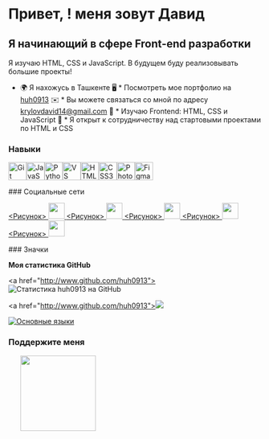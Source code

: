 Привет, ! [](https://user-images.githubusercontent.com/18350557/176309783-0785949b-9127-417c-8b55-ab5a4333674e.gif)меня зовут Давид
==================================================================================================================================

Я начинающий в сфере Front-end разработки
-----------------------------------------

Я изучаю HTML, CSS и JavaScript. В будущем буду реализовывать большие проекты!

* 🌍 Я нахожусь в Ташкенте
🖥️ * Посмотреть мое портфолио на [huh0913](http://huh0913)
✉️ * Вы можете связаться со мной по адресу [krylovdavid14@gmail.com](mailto:krylovdavid14@gmail.com)
🧠 * Изучаю Frontend: HTML, CSS и JavaScript
🤝 * Я открыт к сотрудничеству над стартовыми проектами по HTML и CSS

### Навыки

<p align="left"> <a href="https://git-scm.com/" target="_blank" rel="noreferrer"><img src="https://raw.githubusercontent.com/danielcranney/readme-generator/main/public/icons/skills/git-colored.svg" width="36" height="36" alt="Git" /></a><a href="https://developer.mozilla.org/en-US/docs/Web/JavaScript" target="_blank" rel="noreferrer"><img src="https://raw.githubusercontent.com/danielcranney/readme-generator/main/public/icons/skills/javascript-colored.svg" width="36" height="36" alt="JavaScript" /></a><a href="https://www.python.org/" target="_blank" rel="noreferrer"><img src="https://raw.githubusercontent.com/danielcranney/readme-generator/main/public/icons/skills/python-colored.svg" width="36" height="36" alt="Python" /></a><a href="https://code.visualstudio.com/" target="_blank" rel="noreferrer"><img src="https://raw.githubusercontent.com/danielcranney/readme-generator/main/public/icons/skills/visualstudiocode.svg" width="36" height="36" alt="VS Code" /></a><a href="https://developer.mozilla.org/en-US/docs/Glossary/HTML5" target="_blank" rel="noreferrer"><img src=" https://raw.githubusercontent.com/danielcranney/readme-generator/main/public/icons/skills/html5-colored.svg" width="36" height="36" alt="HTML5" /></a><a href="https://www.w3.org/TR/CSS/#css" target="_blank" rel="noreferrer"><img src="https://raw.githubusercontent.com/danielcranney/readme-generator/main/public/icons/skills/css3-colored.svg" width="36" height="36" alt="CSS3" /></a><a href="https://www.adobe.com/uk/products/photoshop.html" target="_blank" rel="noreferrer"><img src="https://raw.githubusercontent.com/danielcranney/readme-generator/main/public/icons/skills/photoshop-colored-dark.svg" width="36" height="36" alt="Photoshop" /></a><a href="https://www.figma.com/" target="_blank" rel="noreferrer"><img src=" https://raw.githubusercontent.com/danielcranney/readme-generator/main/public/icons/skills/figma-colored.svg" width="36" height="36" alt="Figma" /></a> </p>
### Социальные сети <p align="left"> <a href="https://discord.com/users/dava03828" target="_blank" rel="noreferrer"> <Рисунок> <source media="(prefers-color-scheme: dark)" srcset="https://raw.githubusercontent.com/danielcranney/readme-generator/main/public/icons/socials/discord-dark.svg" /> <source media="(prefers-color-scheme: light)" srcset="https://raw.githubusercontent.com/danielcranney/readme-generator/main/public/icons/socials/discord.svg" /> <img src="https://raw.githubusercontent.com/danielcranney/readme-generator/main/public/icons/socials/discord.svg" width="32" height="32" /> </картинка> </a> <a href="https://www.github.com/huh0913" target="_blank" rel="noreferrer"> <Рисунок> <source media="(prefers-color-scheme: dark)" srcset="https://raw.githubusercontent.com/danielcranney/readme-generator/main/public/icons/socials/github-dark.svg" /> <source media="(prefers-color-scheme: light)" srcset="https://raw.githubusercontent.com/danielcranney/readme-generator/main/public/icons/socials/github.svg" /> <img src="https://raw.githubusercontent.com/danielcranney/readme-generator/main/public/icons/socials/github.svg" width="32" height="32" /> </картинка> </a> <a href="http://www.instagram.com/dava_674" target="_blank" rel="noreferrer"> <Рисунок> <source media="(prefers-color-scheme: dark)" srcset="https://raw.githubusercontent.com/danielcranney/readme-generator/main/public/icons/socials/instagram-dark.svg" /> <source media="(prefers-color-scheme: light)" srcset="https://raw.githubusercontent.com/danielcranney/readme-generator/main/public/icons/socials/instagram.svg" /> <img src="https://raw.githubusercontent.com/danielcranney/readme-generator/main/public/icons/socials/instagram.svg" width="32" height="32" /> </картинка> </a> <a href="https://www.x.com/@Dava5133" target="_blank" rel="noreferrer"> <Рисунок> <source media="(prefers-color-scheme: dark)" srcset="https://raw.githubusercontent.com/danielcranney/readme-generator/main/public/icons/socials/twitter-dark.svg" /> <source media="(prefers-color-scheme: light)" srcset="https://raw.githubusercontent.com/danielcranney/readme-generator/main/public/icons/socials/twitter.svg" /> <img src="https://raw.githubusercontent.com/danielcranney/readme-generator/main/public/icons/socials/twitter.svg" width="32" height="32" /> </картинка> </a> <a href="https://www.youtube.com/@demon4ik205" target="_blank" rel="noreferrer"> <Рисунок> <source media="(prefers-color-scheme: dark)" srcset="https://raw.githubusercontent.com/danielcranney/readme-generator/main/public/icons/socials/youtube-dark.svg" /> <source media="(prefers-color-scheme: light)" srcset="https://raw.githubusercontent.com/danielcranney/readme-generator/main/public/icons/socials/youtube.svg" /> <img src="https://raw.githubusercontent.com/danielcranney/readme-generator/main/public/icons/socials/youtube.svg" width="32" height="32" /> </картинка> </a></p>
### Значки

<b>Моя статистика GitHub</b>

<а href="http://www.github.com/huh0913"><img src="https://github-readme-stats.vercel.app/api?username=huh0913&show_icons=true&hide=&count_private=true&title_color=6366f1&text_color=14b8a6&icon_color=6366f1&bg_color=1c1917&hide_border=true&show_icons=true" alt="Статистика huh0913 на GitHub" /></a>

<а href="http://www.github.com/huh0913"><img src="https://github-readme-streak-stats.herokuapp.com/?user=huh0913&stroke=14b8a6&background=1c1917&ring=6366f1&fire=6366f1&currStreakNum=14b8a6&currStreakLabel=6366f1&sideNums=14b8a6&sideLabels=14b8a6&dates=14b8a6&hide_border=true" /></a>

<a href="https://github.com/huh0913" align="left"><img src="https://github-readme-stats.vercel.app/api/top-langs/?username=huh0913&langs_count=10&title_color=6366f1&text_color=14b8a6&icon_color=6366f1&bg_color=1c1917&hide_border=true&locale=en&custom_title=Top%20%Languages" alt="Основные языки" /></a>

### Поддержите меня

<ul style="тип-стиля-списка: нет; маржа: 0;" >

<li style="display: inline-block; margin-right: 0.25rem;" ><a href="https://www.buymeacoffee.com/huh0913"><img src="https://cdn.buymeacoffee.com/buttons/v2/default-yellow.png" width="150"/></a></li>

</ul>

